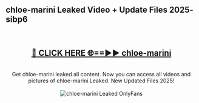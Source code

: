 <h2>chloe-marini Leaked Video + Update Files 2025- sibp6</h2>
<br>
<div align="center">
<h2><a href="https://libra.edu.pl?chloe-marini" rel="nofollow">🔴 CLICK HERE 🌐==►► chloe-marini</a></h2>
<br>
Get chloe-marini leaked all content. Now you can access all videos and pictures of chloe-marini Leaked. New Updated Files 2025!
<br>
<br>
<a href="https://libra.edu.pl?chloe-marini" rel="nofollow" data-target="animated-image.originalLink"><img src="https://i.ibb.co.com/WyWwxjT/player-gif2.gif" alt="chloe-marini Leaked OnlyFans" style="max-width: 100%; display: inline-block;" data-target="animated-image.originalImage"></a>
</div>
<br>
